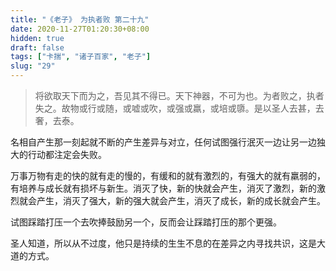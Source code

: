 ```yaml
---
title: "《老子》 为执者败 第二十九"
date: 2020-11-27T01:20:30+08:00
hidden: true
draft: false
tags: ["卡揣", "诸子百家", "老子"]
slug: "29"
---
```


> 将欲取天下而为之，吾见其不得已。天下神器，不可为也。为者败之，执者失之。故物或行或随，或嘘或吹，或强或羸，或培或隳。是以圣人去甚，去奢，去泰。

名相自产生那一刻起就不断的产生差异与对立，任何试图强行泯灭一边让另一边独大的行动都注定会失败。

万事万物有走的快的就有走的慢的，有缓和的就有激烈的，有强大的就有羸弱的，有培养与成长就有损坏与新生。消灭了快，新的快就会产生，消灭了激烈，新的激烈就会产生，消灭了强大，新的强大就会产生，消灭了成长，新的成长就会产生。

试图踩踏打压一个去吹捧鼓励另一个，反而会让踩踏打压的那个更强。

圣人知道，所以从不过度，他只是持续的生生不息的在差异之内寻找共识，这是大道的方式。